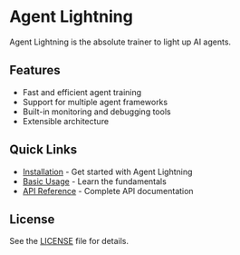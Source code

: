 # Agent Lightning

Agent Lightning is the absolute trainer to light up AI agents.

## Features

- Fast and efficient agent training
- Support for multiple agent frameworks
- Built-in monitoring and debugging tools
- Extensible architecture

## Quick Links

- [Installation](quickstart/installation.md) - Get started with Agent Lightning
- [Basic Usage](how-to/basic-usage.md) - Learn the fundamentals
- [API Reference](reference/core.md) - Complete API documentation

## License

See the [LICENSE](https://github.com/microsoft/agent-lightning/blob/main/LICENSE) file for details.
